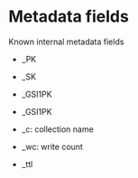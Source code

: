 # Metadata fields

Known internal metadata fields
 - _PK
 - _SK
 - _GSI1PK
 - _GSI1PK

 - _c: collection name
 - _wc: write count
 - _ttl
